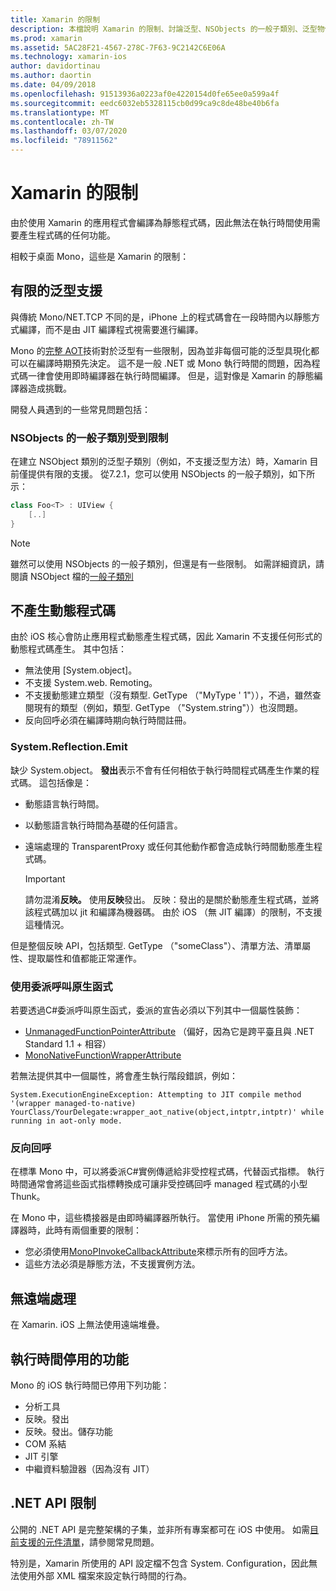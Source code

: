 ```yaml
---
title: Xamarin 的限制
description: 本檔說明 Xamarin 的限制、討論泛型、NSObjects 的一般子類別、泛型物件中的 P/Invoke 等等。
ms.prod: xamarin
ms.assetid: 5AC28F21-4567-278C-7F63-9C2142C6E06A
ms.technology: xamarin-ios
author: davidortinau
ms.author: daortin
ms.date: 04/09/2018
ms.openlocfilehash: 91513936a0223af0e4220154d0fe65ee0a599a4f
ms.sourcegitcommit: eedc6032eb5328115cb0d99ca9c8de48be40b6fa
ms.translationtype: MT
ms.contentlocale: zh-TW
ms.lasthandoff: 03/07/2020
ms.locfileid: "78911562"
---
```

# <a name="limitations-of-xamarinios"></a>Xamarin 的限制

由於使用 Xamarin 的應用程式會編譯為靜態程式碼，因此無法在執行時間使用需要產生程式碼的任何功能。

相較于桌面 Mono，這些是 Xamarin 的限制：

 <a name="Limited_Generics_Support" />

## <a name="limited-generics-support"></a>有限的泛型支援

與傳統 Mono/NET.TCP 不同的是，iPhone 上的程式碼會在一段時間內以靜態方式編譯，而不是由 JIT 編譯程式視需要進行編譯。

Mono 的[完整 AOT](https://www.mono-project.com/docs/advanced/aot/#full-aot)技術對於泛型有一些限制，因為並非每個可能的泛型具現化都可以在編譯時期預先決定。 這不是一般 .NET 或 Mono 執行時間的問題，因為程式碼一律會使用即時編譯器在執行時間編譯。 但是，這對像是 Xamarin 的靜態編譯器造成挑戰。

開發人員遇到的一些常見問題包括：

 <a name="Generic_Subclasses_of_NSObjects_are_limited" />

### <a name="generic-subclasses-of-nsobjects-are-limited"></a>NSObjects 的一般子類別受到限制

在建立 NSObject 類別的泛型子類別（例如，不支援泛型方法）時，Xamarin 目前僅提供有限的支援。 從7.2.1，您可以使用 NSObjects 的一般子類別，如下所示：

```csharp
class Foo<T> : UIView {
    [..]
}
```

> [!NOTE]
> 雖然可以使用 NSObjects 的一般子類別，但還是有一些限制。 如需詳細資訊，請閱讀 NSObject 檔的[一般子類別](~/ios/internals/api-design/nsobject-generics.md)

 <a name="No_Dynamic_Code_Generation" />

## <a name="no-dynamic-code-generation"></a>不產生動態程式碼

由於 iOS 核心會防止應用程式動態產生程式碼，因此 Xamarin 不支援任何形式的動態程式碼產生。 其中包括：

- 無法使用 [System.object]。
- 不支援 System.web. Remoting。
- 不支援動態建立類型（沒有類型. GetType （"MyType ' 1"）），不過，雖然查閱現有的類型（例如，類型. GetType （"System.string"））也沒問題。
- 反向回呼必須在編譯時期向執行時間註冊。

 <a name="System.Reflection.Emit" />

### <a name="systemreflectionemit"></a>System.Reflection.Emit

缺少 System.object。 **發出**表示不會有任何相依于執行時間程式碼產生作業的程式碼。 這包括像是：

- 動態語言執行時間。
- 以動態語言執行時間為基礎的任何語言。
- 遠端處理的 TransparentProxy 或任何其他動作都會造成執行時間動態產生程式碼。

  > [!IMPORTANT]
  > 請勿混淆**反映。** 使用**反映**發出。 反映：發出的是關於動態產生程式碼，並將該程式碼加以 jit 和編譯為機器碼。 由於 iOS （無 JIT 編譯）的限制，不支援這種情況。

但是整個反映 API，包括類型. GetType （"someClass"）、清單方法、清單屬性、提取屬性和值都能正常運作。

### <a name="using-delegates-to-call-native-functions"></a>使用委派呼叫原生函式

若要透過C#委派呼叫原生函式，委派的宣告必須以下列其中一個屬性裝飾：

- [UnmanagedFunctionPointerAttribute](xref:System.Runtime.InteropServices.UnmanagedFunctionPointerAttribute) （偏好，因為它是跨平臺且與 .NET Standard 1.1 + 相容）
- [MonoNativeFunctionWrapperAttribute](xref:ObjCRuntime.MonoNativeFunctionWrapperAttribute)

若無法提供其中一個屬性，將會產生執行階段錯誤，例如：

```
System.ExecutionEngineException: Attempting to JIT compile method '(wrapper managed-to-native) YourClass/YourDelegate:wrapper_aot_native(object,intptr,intptr)' while running in aot-only mode.
```

 <a name="Reverse_Callbacks" />

### <a name="reverse-callbacks"></a>反向回呼

在標準 Mono 中，可以將委派C#實例傳遞給非受控程式碼，代替函式指標。 執行時間通常會將這些函式指標轉換成可讓非受控碼回呼 managed 程式碼的小型 Thunk。

在 Mono 中，這些橋接器是由即時編譯器所執行。 當使用 iPhone 所需的預先編譯器時，此時有兩個重要的限制：

- 您必須使用[MonoPInvokeCallbackAttribute](xref:ObjCRuntime.MonoPInvokeCallbackAttribute)來標示所有的回呼方法。
- 這些方法必須是靜態方法，不支援實例方法。

<a name="No_Remoting" />

## <a name="no-remoting"></a>無遠端處理

在 Xamarin. iOS 上無法使用遠端堆疊。

 <a name="Runtime_Disabled_Features" />

## <a name="runtime-disabled-features"></a>執行時間停用的功能

Mono 的 iOS 執行時間已停用下列功能：

- 分析工具
- 反映。發出
- 反映。發出。儲存功能
- COM 系結
- JIT 引擎
- 中繼資料驗證器（因為沒有 JIT）

 <a name=".NET_API_Limitations" />

## <a name="net-api-limitations"></a>.NET API 限制

公開的 .NET API 是完整架構的子集，並非所有專案都可在 iOS 中使用。 如需[目前支援的元件清單](~/cross-platform/internals/available-assemblies.md)，請參閱常見問題。

特別是，Xamarin 所使用的 API 設定檔不包含 System. Configuration，因此無法使用外部 XML 檔案來設定執行時間的行為。
